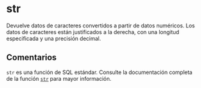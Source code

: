 ﻿---
SidebarGroup: "Funciones de texto"
Autogenerated: true
---

# str

Devuelve datos de caracteres convertidos a partir de datos numéricos. Los datos de caracteres están justificados a la derecha, con una longitud especificada y una precisión decimal.

## Comentarios 

`str` es una función de SQL estándar. Consulte la documentación completa de la función [`str`](https://learn.microsoft.com/es-es/sql/t-sql/functions/str-transact-sql) para mayor información.

